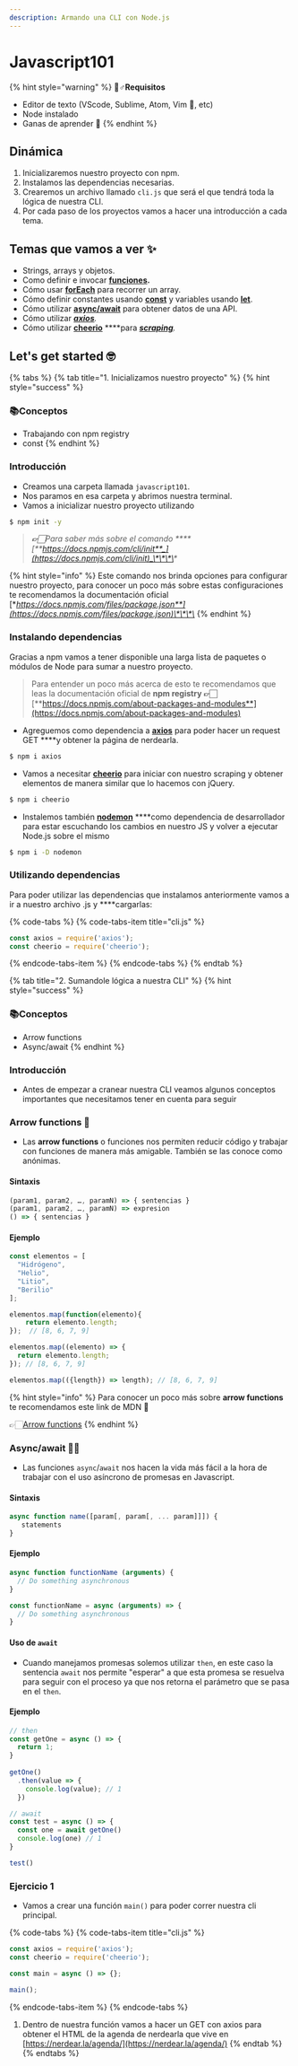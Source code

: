 ```yaml
---
description: Armando una CLI con Node.js
---
```


# Javascript101

{% hint style="warning" %}
🧙♂**Requisitos**

* Editor de texto \(VScode, Sublime, Atom, Vim 👀, etc\)
* Node instalado
* Ganas de aprender 🤯
{% endhint %}

## Dinámica

1. Inicializaremos nuestro proyecto con npm.
2. Instalamos las dependencias necesarias.
3. Crearemos un archivo llamado `cli.js`  que será el que tendrá toda la lógica de nuestra CLI.
4. Por cada paso de los proyectos vamos a hacer una introducción a cada tema.

## Temas que vamos a ver ✨

* Strings, arrays y objetos.
* Como definir e invocar [**funciones**](https://developer.mozilla.org/en-US/docs/Web/JavaScript/Guide/Functions)**.**
* Cómo usar [**forEach**](https://developer.mozilla.org/en-US/docs/Web/JavaScript/Reference/Global_Objects/Array/forEach) para recorrer un array.
* Cómo definir constantes usando [**const**](https://developer.mozilla.org/en-US/docs/Web/JavaScript/Reference/Statements/const) y variables usando [**let**](https://developer.mozilla.org/en-US/docs/Web/JavaScript/Reference/Statements/let).
* Cómo utilizar [**async/await**](https://developer.mozilla.org/en-US/docs/Web/JavaScript/Reference/Statements/async_function) para obtener datos de una API.
* Cómo utilizar [_**axios**_](https://github.com/axios/axios)_._
* Cómo utilizar [**cheerio**](https://cheerio.js.org/) ****para [_**scraping**_](https://www.freecodecamp.org/news/the-ultimate-guide-to-web-scraping-with-node-js-daa2027dcd3/)_._

## Let's get started 🤓

{% tabs %}
{% tab title="1. Inicializamos nuestro proyecto" %}
{% hint style="success" %}
### 📚Conceptos

* Trabajando con npm registry
* const
{% endhint %}

### Introducción

* Creamos una carpeta llamada `javascript101`.
* Nos paramos en esa carpeta y abrimos nuestra terminal.
* Vamos a inicializar nuestro proyecto utilizando

```bash
$ npm init -y
```

> _**👉🏻**_Para saber más sobre el comando _****_[_**https://docs.npmjs.com/cli/init**_](https://docs.npmjs.com/cli/init)_\*\*\*\*_

{% hint style="info" %}
Este comando nos brinda opciones para configurar nuestro proyecto, para conocer un poco más sobre estas configuraciones te recomendamos la documentación oficial [**https://docs.npmjs.com/files/package.json**](https://docs.npmjs.com/files/package.json)\*\*\*\*
{% endhint %}

### Instalando dependencias

Gracias a npm vamos a tener disponible una larga lista de paquetes o módulos de Node para sumar a nuestro proyecto.

> Para entender un poco más acerca de esto te recomendamos que leas la documentación oficial de **npm registry 👉🏻**[**https://docs.npmjs.com/about-packages-and-modules**](https://docs.npmjs.com/about-packages-and-modules)

* Agreguemos como dependencia a [**axios**](https://www.npmjs.com/package/axios) para poder hacer un request GET ****y obtener la página de nerdearla.

```bash
$ npm i axios
```

* Vamos a necesitar [**cheerio**](https://www.npmjs.com/package/cheerio) para iniciar con nuestro scraping y obtener elementos de manera similar que lo hacemos con jQuery.

```bash
$ npm i cheerio
```

* Instalemos también [**nodemon**](https://www.npmjs.com/package/nodemon) ****como dependencia de desarrollador para estar escuchando los cambios en nuestro JS y volver a ejecutar Node.js sobre el mismo

```bash
$ npm i -D nodemon
```

### Utilizando dependencias

Para poder utilizar las dependencias que instalamos anteriormente vamos a ir a nuestro archivo .js y  ****cargarlas:

{% code-tabs %}
{% code-tabs-item title="cli.js" %}
```javascript
const axios = require('axios');
const cheerio = require('cheerio');
```
{% endcode-tabs-item %}
{% endcode-tabs %}
{% endtab %}

{% tab title="2. Sumandole lógica a nuestra CLI" %}
{% hint style="success" %}
### 📚Conceptos

* Arrow functions
* Async/await
{% endhint %}

### Introducción

* Antes de empezar a cranear nuestra CLI veamos algunos conceptos importantes que necesitamos tener en cuenta para seguir 

### **Arrow functions** 🏹 

* Las **arrow functions** o funciones nos permiten reducir código y trabajar con funciones de manera más amigable. También se las conoce como anónimas.

#### Sintaxis 

```javascript
(param1, param2, …, paramN) => { sentencias }
(param1, param2, …, paramN) => expresion
() => { sentencias }
```

#### Ejemplo

```javascript
const elementos = [
  "Hidrógeno",
  "Helio",
  "Litio",
  "Beril­io"
];

elementos.map(function(elemento){ 
    return elemento.length;
});  // [8, 6, 7, 9]

elementos.map((elemento) => {
  return elemento.length;
}); // [8, 6, 7, 9]

elementos.map(({length}) => length); // [8, 6, 7, 9]
```

{% hint style="info" %}
Para conocer un poco más sobre **arrow functions** te recomendamos este link de MDN 💛 

👉🏻[Arrow functions](https://developer.mozilla.org/es/docs/Web/JavaScript/Referencia/Funciones/Arrow_functions)
{% endhint %}

### Async/await 🤟🏻

* Las funciones `async`/`await` nos hacen la vida más fácil a la hora de trabajar con el uso asíncrono de promesas en Javascript. 

#### Sintaxis 

```javascript
async function name([param[, param[, ... param]]]) {
   statements
}
```

#### Ejemplo

```javascript
async function functionName (arguments) {
  // Do something asynchronous
}

const functionName = async (arguments) => {
  // Do something asynchronous
}

```

#### Uso de `await`

* Cuando manejamos promesas solemos utilizar `then`, en este caso la sentencia `await` nos permite "esperar" a que esta promesa se resuelva para seguir con el proceso ya que nos retorna el parámetro que se pasa en el `then`.

#### Ejemplo

```javascript
// then
const getOne = async () => { 
  return 1;
} 
  
getOne()
  .then(value => {
    console.log(value); // 1
  })

// await
const test = async () => {
  const one = await getOne()
  console.log(one) // 1
}

test()
```

### Ejercicio 1

* Vamos a crear una función `main()` para poder correr nuestra cli principal.

{% code-tabs %}
{% code-tabs-item title="cli.js" %}
```javascript
const axios = require('axios');
const cheerio = require('cheerio');

const main = async () => {};

main();
```
{% endcode-tabs-item %}
{% endcode-tabs %}

1. Dentro de nuestra función vamos a hacer un GET con axios para obtener el HTML de la agenda de nerdearla que vive en [https://nerdear.la/agenda/](https://nerdear.la/agenda/)
{% endtab %}
{% endtabs %}













